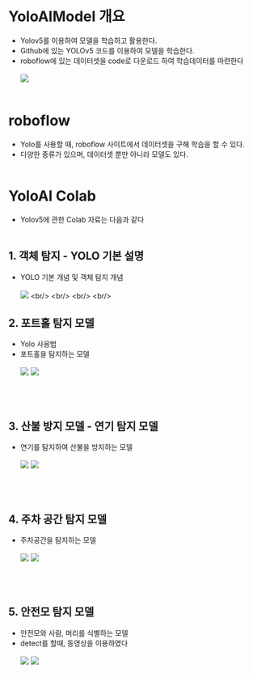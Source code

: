 # YoloAIModel 개요
  - Yolov5를 이용하여 모델을 학습하고 활용한다.
  - Github에 있는 YOLOv5 코드를 이용하여 모델을 학습한다.
  - roboflow에 있는 데이터셋을 code로 다운로드 하여 학습데이터를 마련한다
     <br/><br/>[<img src="https://img.shields.io/badge/roboflow-5C2D91?style=for-the-badge&logo=roboflow&logoColor=white">](https://roboflow.com/)
<br/> <br/>

# roboflow
  - Yolo를 사용할 때, roboflow 사이트에서 데이터셋을 구해 학습을 할 수 있다.
  - 다양한 종류가 있으며, 데이터셋 뿐만 아니라 모델도 있다.
<br/> <br/>

# YoloAI Colab
  - Yolov5에 관한 Colab 자료는 다음과 같다
<br/> <br/>

## 1. 객체 탐지 - YOLO 기본 설명
  - YOLO 기본 개념 및 객체 탐지 개념<br/><br/>
 [<img src="https://img.shields.io/badge/Colab-F7DF1E.svg?style=for-the-badge&logo=googlecolab&logoColor=#F9AB00"/>](https://github.com/HwangWooJin1028/YoloAIModel/blob/main/colab/_%EA%B0%9D%EC%B2%B4_%ED%83%90%EC%A7%80_(Object_Detection)_YOLO%EC%9D%98_%EB%AA%A8%EB%93%A0%EA%B2%83_2024.ipynb)
<br/> <br/> <br/> <br/>

## 2. 포트홀 탐지 모델
  - Yolo 사용법
  - 포트홀을 탐지하는 모델<br/><br/>
    [<img src="https://img.shields.io/badge/Colab-F7DF1E.svg?style=for-the-badge&logo=googlecolab&logoColor=#F9AB00"/>](https://github.com/HwangWooJin1028/YoloAIModel/blob/main/colab/potHole%ED%83%90%EC%A7%80.ipynb)
    [<img src="https://img.shields.io/badge/roboflow-5C2D91?style=for-the-badge&logo=roboflow&logoColor=white">](https://public.roboflow.com/object-detection/pothole)
<br/> <br/> <br/> <br/>

## 3. 산불 방지 모델 - 연기 탐지 모델
  - 연기를 탐지하여 산불을 방지하는 모델<br/><br/>
    [<img src="https://img.shields.io/badge/Colab-F7DF1E.svg?style=for-the-badge&logo=googlecolab&logoColor=#F9AB00"/>](https://github.com/HwangWooJin1028/YoloAIModel/blob/main/colab/smoke%ED%83%90%EC%A7%80%EB%AA%A8%EB%8D%B8.ipynb)
    [<img src="https://img.shields.io/badge/roboflow-5C2D91?style=for-the-badge&logo=roboflow&logoColor=white">](https://public.roboflow.com/object-detection/wildfire-smoke/)
<br/> <br/> <br/> <br/> 

## 4. 주차 공간 탐지 모델
  - 주차공간을 탐지하는 모델<br/><br/>
    [<img src="https://img.shields.io/badge/Colab-F7DF1E.svg?style=for-the-badge&logo=googlecolab&logoColor=#F9AB00"/>](https://github.com/HwangWooJin1028/YoloAIModel/blob/main/colab/PKlot%ED%83%90%EC%A7%80%EB%AA%A8%EB%8D%B8.ipynb)
    [<img src="https://img.shields.io/badge/roboflow-5C2D91?style=for-the-badge&logo=roboflow&logoColor=white">](https://public.roboflow.com/object-detection/pklot)
<br/> <br/> <br/> <br/> 

## 5. 안전모 탐지 모델
  - 안전모와 사람, 머리를 식별하는 모델
  - detect를 할때, 동영상을 이용하였다<br/><br/>
    [<img src="https://img.shields.io/badge/Colab-F7DF1E.svg?style=for-the-badge&logo=googlecolab&logoColor=#F9AB00"/>](https://github.com/HwangWooJin1028/YoloAIModel/blob/main/colab/hardhat%ED%83%90%EC%A7%80%EB%AA%A8%EB%8D%B8.ipynb)
    [<img src="https://img.shields.io/badge/roboflow-5C2D91?style=for-the-badge&logo=roboflow&logoColor=white">](https://public.roboflow.com/object-detection/hard-hat-workers)
<br/> <br/> <br/> <br/> 


